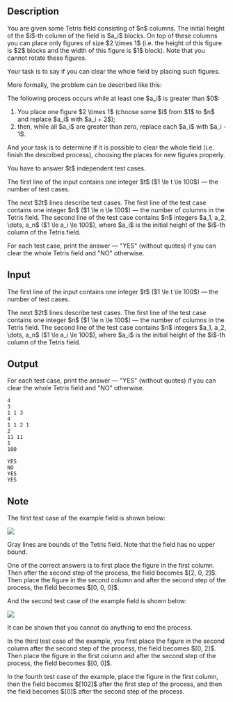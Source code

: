 ## Description

<div><p>You are given some Tetris field consisting of $n$ columns. The initial height of the $i$-th column of the field is $a_i$ blocks. On top of these columns you can place <span class="tex-font-style-bf">only</span> figures of size $2 \times 1$ (i.e. the height of this figure is $2$ blocks and the width of this figure is $1$ block). Note that you <span class="tex-font-style-bf">cannot</span> rotate these figures.</p><p>Your task is to say if you can clear the whole field by placing such figures.</p><p>More formally, the problem can be described like this:</p><p>The following process occurs while <span class="tex-font-style-bf">at least one $a_i$ is greater than $0$</span>:</p><ol> <li> You place one figure $2 \times 1$ (choose some $i$ from $1$ to $n$ and replace $a_i$ with $a_i + 2$); </li><li> then, while all $a_i$ are greater than zero, replace each $a_i$ with $a_i - 1$. </li></ol><p>And your task is to determine if it is possible to clear the whole field (i.e. finish the described process), choosing the places for new figures properly.</p><p>You have to answer $t$ independent test cases.</p></div><div class="input-specification"><p>The first line of the input contains one integer $t$ ($1 \le t \le 100$) — the number of test cases.</p><p>The next $2t$ lines describe test cases. The first line of the test case contains one integer $n$ ($1 \le n \le 100$) — the number of columns in the Tetris field. The second line of the test case contains $n$ integers $a_1, a_2, \dots, a_n$ ($1 \le a_i \le 100$), where $a_i$ is the initial height of the $i$-th column of the Tetris field.</p></div><div class="output-specification"><p>For each test case, print the answer — "<span class="tex-font-style-tt">YES</span>" (without quotes) if you can clear the whole Tetris field and "<span class="tex-font-style-tt">NO</span>" otherwise.</p></div>

## Input

<p>The first line of the input contains one integer $t$ ($1 \le t \le 100$) — the number of test cases.</p><p>The next $2t$ lines describe test cases. The first line of the test case contains one integer $n$ ($1 \le n \le 100$) — the number of columns in the Tetris field. The second line of the test case contains $n$ integers $a_1, a_2, \dots, a_n$ ($1 \le a_i \le 100$), where $a_i$ is the initial height of the $i$-th column of the Tetris field.</p>

## Output

<p>For each test case, print the answer — "<span class="tex-font-style-tt">YES</span>" (without quotes) if you can clear the whole Tetris field and "<span class="tex-font-style-tt">NO</span>" otherwise.</p>





```input1
4
3
1 1 3
4
1 1 2 1
2
11 11
1
100
```




```output1
YES
NO
YES
YES
```



## Note

<p>The first test case of the example field is shown below:</p><p><img class="tex-graphics" src="file://JvIv5pGk.png" style="max-width: 100.0%;max-height: 100.0%;"></p><p>Gray lines are bounds of the Tetris field. Note that the field has no upper bound.</p><p>One of the correct answers is to first place the figure in the first column. Then after the second step of the process, the field becomes $[2, 0, 2]$. Then place the figure in the second column and after the second step of the process, the field becomes $[0, 0, 0]$.</p><p>And the second test case of the example field is shown below:</p><p><img class="tex-graphics" src="file://Nh1qteYz.png" style="max-width: 100.0%;max-height: 100.0%;"></p><p>It can be shown that you cannot do anything to end the process.</p><p>In the third test case of the example, you first place the figure in the second column after the second step of the process, the field becomes $[0, 2]$. Then place the figure in the first column and after the second step of the process, the field becomes $[0, 0]$.</p><p>In the fourth test case of the example, place the figure in the first column, then the field becomes $[102]$ after the first step of the process, and then the field becomes $[0]$ after the second step of the process.</p>
